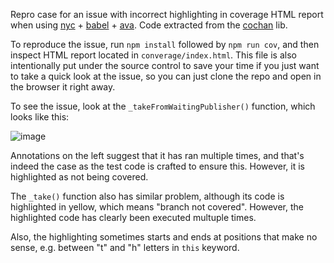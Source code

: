 Repro case for an issue with incorrect highlighting in coverage HTML
report when using [nyc] + [babel] + [ava]. Code extracted from the
[cochan] lib.

To reproduce the issue, run `npm install` followed by `npm run cov`,
and then inspect HTML report located in `converage/index.html`. This
file is also intentionally put under the source control to save your
time if you just want to take a quick look at the issue, so you
can just clone the repo and open in the browser it right away.

To see the issue, look at the `_takeFromWaitingPublisher()` function,
which looks like this:

![image](https://cloud.githubusercontent.com/assets/1699593/13906228/6f55a302-eee2-11e5-8069-df3ef42d27c5.png)

Annotations on the left suggest that it has ran multiple times, and
that's indeed the case as the test code is crafted to ensure this.
However, it is highlighted as not being covered.

The `_take()` function also has similar problem, although its code is
highlighted in yellow, which means "branch not covered". However, the
highlighted code has clearly been executed multuple times.

Also, the highlighting sometimes starts and ends at positions that
make no sense, e.g. between "t" and "h" letters in `this` keyword.

[nyc]: /bcoe/nyc
[ava]: /sindresorhus/ava
[cochan]: /skozin/cochan
[babel]: http://babeljs.io
